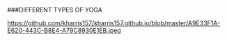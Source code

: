 ###DIFFERENT TYPES OF YOGA

<https://github.com/kharris157/kharris157.github.io/blob/master/A9E33F1A-E620-443C-B8E4-A79C8930E1EB.jpeg>
